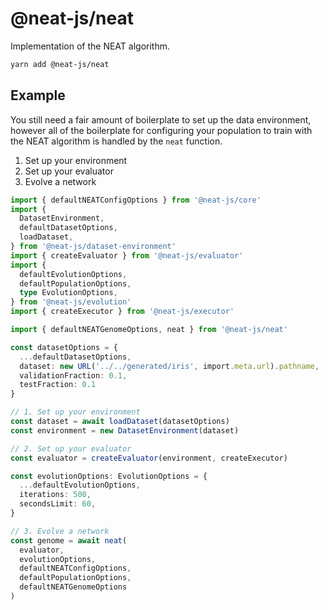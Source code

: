 # @neat-js/neat

Implementation of the NEAT algorithm.

```sh
yarn add @neat-js/neat
```

## Example

You still need a fair amount of boilerplate to set up the data environment, however all of the boilerplate for configuring your population to train with the NEAT algorithm is handled by the `neat` function.

1. Set up your environment
2. Set up your evaluator
3. Evolve a network

```ts
import { defaultNEATConfigOptions } from '@neat-js/core'
import {
  DatasetEnvironment,
  defaultDatasetOptions,
  loadDataset,
} from '@neat-js/dataset-environment'
import { createEvaluator } from '@neat-js/evaluator'
import {
  defaultEvolutionOptions,
  defaultPopulationOptions,
  type EvolutionOptions,
} from '@neat-js/evolution'
import { createExecutor } from '@neat-js/executor'

import { defaultNEATGenomeOptions, neat } from '@neat-js/neat'

const datasetOptions = {
  ...defaultDatasetOptions,
  dataset: new URL('../../generated/iris', import.meta.url).pathname,
  validationFraction: 0.1,
  testFraction: 0.1
}

// 1. Set up your environment
const dataset = await loadDataset(datasetOptions)
const environment = new DatasetEnvironment(dataset)

// 2. Set up your evaluator
const evaluator = createEvaluator(environment, createExecutor)

const evolutionOptions: EvolutionOptions = {
  ...defaultEvolutionOptions,
  iterations: 500,
  secondsLimit: 60,
}

// 3. Evolve a network
const genome = await neat(
  evaluator,
  evolutionOptions,
  defaultNEATConfigOptions,
  defaultPopulationOptions,
  defaultNEATGenomeOptions
)
```
